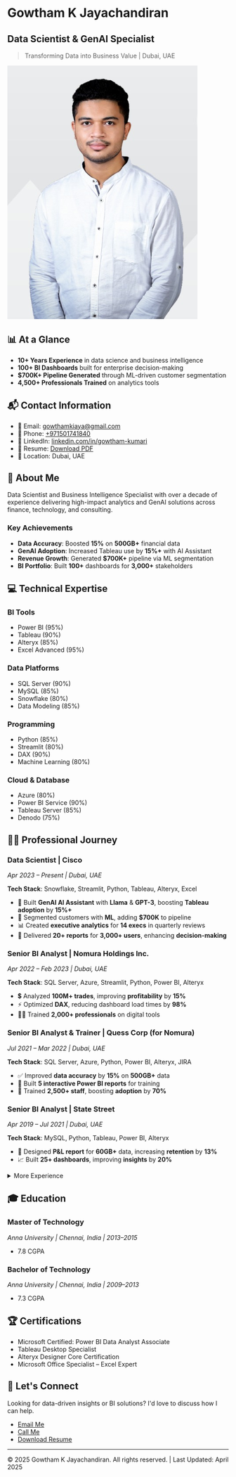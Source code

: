 # Gowtham K Jayachandiran
## Data Scientist & GenAI Specialist
> Transforming Data into Business Value | Dubai, UAE

![Profile Image](/assets/images/profile-icon.png)

## 📊 At a Glance
- **10+ Years Experience** in data science and business intelligence
- **100+ BI Dashboards** built for enterprise decision-making
- **$700K+ Pipeline Generated** through ML-driven customer segmentation
- **4,500+ Professionals Trained** on analytics tools

## 📬 Contact Information
- 📧 Email: [gowthamkiaya@gmail.com](mailto:gowthamkiaya@gmail.com)
- 📱 Phone: [+971501741840](tel:+971501741840)
- 🔗 LinkedIn: [linkedin.com/in/gowtham-kumari](https://www.linkedin.com/in/gowtham-kumari/)
- 📄 Resume: [Download PDF](/assets/Gowtham_Jayachandiran_Resume.pdf)
- 📍 Location: Dubai, UAE

## 🚀 About Me
Data Scientist and Business Intelligence Specialist with over a decade of experience delivering high-impact analytics and GenAI solutions across finance, technology, and consulting.

### Key Achievements
- **Data Accuracy**: Boosted **15%** on **500GB+** financial data
- **GenAI Adoption**: Increased Tableau use by **15%+** with AI Assistant
- **Revenue Growth**: Generated **$700K+** pipeline via ML segmentation
- **BI Portfolio**: Built **100+** dashboards for **3,000+** stakeholders

## 💻 Technical Expertise

### BI Tools
- Power BI (95%)
- Tableau (90%)
- Alteryx (85%)
- Excel Advanced (95%)

### Data Platforms
- SQL Server (90%)
- MySQL (85%)
- Snowflake (80%)
- Data Modeling (85%)

### Programming
- Python (85%)
- Streamlit (80%)
- DAX (90%)
- Machine Learning (80%)

### Cloud & Database
- Azure (80%)
- Power BI Service (90%)
- Tableau Server (85%)
- Denodo (75%)

## 👨‍💼 Professional Journey

### Data Scientist | Cisco
*Apr 2023 – Present | Dubai, UAE*

**Tech Stack**: Snowflake, Streamlit, Python, Tableau, Alteryx, Excel

- 🤖 Built **GenAI AI Assistant** with **Llama** & **GPT-3**, boosting **Tableau adoption** by **15%+**
- 👥 Segmented customers with **ML**, adding **$700K** to pipeline
- 📊 Created **executive analytics** for **14 execs** in quarterly reviews
- 📝 Delivered **20+ reports** for **3,000+ users**, enhancing **decision-making**

### Senior BI Analyst | Nomura Holdings Inc.
*Apr 2022 – Feb 2023 | Dubai, UAE*

**Tech Stack**: SQL Server, Azure, Streamlit, Python, Power BI, Alteryx

- 💲 Analyzed **100M+ trades**, improving **profitability** by **15%**
- ⚡ Optimized **DAX**, reducing dashboard load times by **98%**
- 👨‍🏫 Trained **2,000+ professionals** on digital tools

### Senior BI Analyst & Trainer | Quess Corp (for Nomura)
*Jul 2021 – Mar 2022 | Dubai, UAE*

**Tech Stack**: SQL Server, Azure, Python, Power BI, Alteryx, JIRA

- ✅ Improved **data accuracy** by **15%** on **500GB+** data
- 📝 Built **5 interactive Power BI reports** for training
- 👥 Trained **2,500+ staff**, boosting **adoption** by **70%**

### Senior BI Analyst | State Street
*Apr 2019 – Jul 2021 | Dubai, UAE*

**Tech Stack**: MySQL, Python, Tableau, Power BI, Alteryx

- 🤝 Designed **P&L report** for **60GB+** data, increasing **retention** by **13%**
- 📈 Built **25+ dashboards**, improving **insights** by **20%**

<details>
<summary>More Experience</summary>

### Business Analyst | Kantar Group
*Sep 2018 – Mar 2019 | Dubai, UAE*

**Tech Stack**: Excel, Power BI, Tableau, SQL Server

### Business Analyst | Search2Hired
*Apr 2015 – Aug 2018 | Dubai, UAE*

**Tech Stack**: MySQL, Excel, Power BI, Tableau
</details>

## 🎓 Education

### Master of Technology
*Anna University | Chennai, India | 2013–2015*
- 7.8 CGPA

### Bachelor of Technology
*Anna University | Chennai, India | 2009–2013*
- 7.3 CGPA

## 🏆 Certifications

- Microsoft Certified: Power BI Data Analyst Associate
- Tableau Desktop Specialist
- Alteryx Designer Core Certification
- Microsoft Office Specialist – Excel Expert

## 🤝 Let's Connect

Looking for data-driven insights or BI solutions? I'd love to discuss how I can help.

- [Email Me](mailto:gowthamkiaya@gmail.com) 
- [Call Me](tel:+971501741840)
- [Download Resume](/assets/Gowtham_Jayachandiran_Resume.pdf)

---

© 2025 Gowtham K Jayachandiran. All rights reserved. | Last Updated: April 2025

